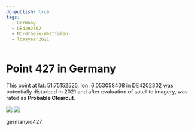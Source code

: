 ```yaml
---
dg-publish: true
tags:
  - Germany
  - DE4202302
  - Nordrhein-Westfalen
  - lossyear2021
---
```


# Point 427 in Germany

This point at lat: 51.75152525, lon: 6.053058408 in DE4202302 was potentially disturbed in 2021 and after evaluation of satellite imagery, was rated as **Probable Clearcut**.

<div class='juxtapose' data-showcredits='false'>
<img src='https://baserow-backend-production20240528124524339000000001.s3.amazonaws.com/user_files/MBEpGtYaNzjw2DJOoAPeKozLKcXtQ0id_29a33e17efd05e63d5802700324d9bb8cb9f53bfcdac417c0f7391d0e4699e3e.png' data-label='July 2019' />
<img src='https://baserow-backend-production20240528124524339000000001.s3.amazonaws.com/user_files/BiZ1ZkIJILVcViHtM6XHip4hidG0KPsu_a72cc16b0a794b923ca234a78faa8440859b97915ee83b375046736622e62547.png' data-label='September 2023' />
</div>

germanyid427